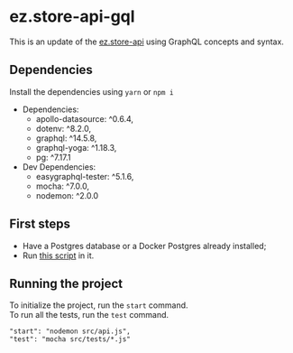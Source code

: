 # ez.store-api-gql

This is an update of the [ez.store-api](https://github.com/rodcoffani/ez.store-api) using GraphQL concepts and syntax.

## Dependencies
Install the dependencies using `yarn` or `npm i`
* Dependencies:
  - apollo-datasource: ^0.6.4,
  - dotenv: ^8.2.0,
  - graphql: ^14.5.8,
  - graphql-yoga: ^1.18.3,
  - pg: ^7.17.1
* Dev Dependencies: 
  - easygraphql-tester: ^5.1.6,
  - mocha: ^7.0.0,
  - nodemon: ^2.0.0

## First steps
 - Have a Postgres database or a Docker Postgres already installed;
 - Run [this script](https://github.com/rodcoffani/ez.store-api/blob/master/scripts/postgres.sql) in it.

## Running the project
To initialize the project, run the `start` command.\
To run all the tests, run the `test` command. 

  `"start": "nodemon src/api.js",`\
  `"test": "mocha src/tests/*.js"`
